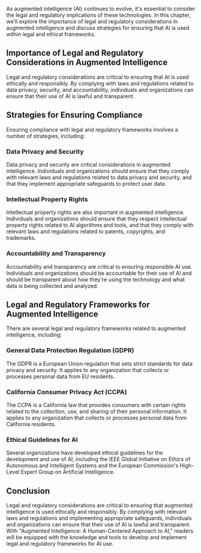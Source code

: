

As augmented intelligence (AI) continues to evolve, it's essential to consider the legal and regulatory implications of these technologies. In this chapter, we'll explore the importance of legal and regulatory considerations in augmented intelligence and discuss strategies for ensuring that AI is used within legal and ethical frameworks.

Importance of Legal and Regulatory Considerations in Augmented Intelligence
---------------------------------------------------------------------------

Legal and regulatory considerations are critical to ensuring that AI is used ethically and responsibly. By complying with laws and regulations related to data privacy, security, and accountability, individuals and organizations can ensure that their use of AI is lawful and transparent.

Strategies for Ensuring Compliance
----------------------------------

Ensuring compliance with legal and regulatory frameworks involves a number of strategies, including:

### Data Privacy and Security

Data privacy and security are critical considerations in augmented intelligence. Individuals and organizations should ensure that they comply with relevant laws and regulations related to data privacy and security, and that they implement appropriate safeguards to protect user data.

### Intellectual Property Rights

Intellectual property rights are also important in augmented intelligence. Individuals and organizations should ensure that they respect intellectual property rights related to AI algorithms and tools, and that they comply with relevant laws and regulations related to patents, copyrights, and trademarks.

### Accountability and Transparency

Accountability and transparency are critical to ensuring responsible AI use. Individuals and organizations should be accountable for their use of AI and should be transparent about how they're using the technology and what data is being collected and analyzed.

Legal and Regulatory Frameworks for Augmented Intelligence
----------------------------------------------------------

There are several legal and regulatory frameworks related to augmented intelligence, including:

### General Data Protection Regulation (GDPR)

The GDPR is a European Union regulation that sets strict standards for data privacy and security. It applies to any organization that collects or processes personal data from EU residents.

### California Consumer Privacy Act (CCPA)

The CCPA is a California law that provides consumers with certain rights related to the collection, use, and sharing of their personal information. It applies to any organization that collects or processes personal data from California residents.

### Ethical Guidelines for AI

Several organizations have developed ethical guidelines for the development and use of AI, including the IEEE Global Initiative on Ethics of Autonomous and Intelligent Systems and the European Commission's High-Level Expert Group on Artificial Intelligence.

Conclusion
----------

Legal and regulatory considerations are critical to ensuring that augmented intelligence is used ethically and responsibly. By complying with relevant laws and regulations and implementing appropriate safeguards, individuals and organizations can ensure that their use of AI is lawful and transparent. With "Augmented Intelligence: A Human-Centered Approach to AI," readers will be equipped with the knowledge and tools to develop and implement legal and regulatory frameworks for AI use.
